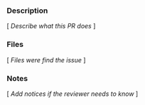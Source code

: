### Description

[ *Describe what this PR does* ]

### Files

[ *Files were find the issue* ]

### Notes

[ *Add notices if the reviewer needs to know* ]
